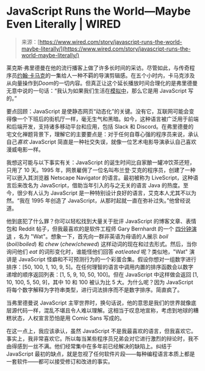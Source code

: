 <!--yml

category: 未分类

date: 2024-05-27 14:36:05

-->

# JavaScript Runs the World—Maybe Even Literally | WIRED

> 来源：[https://www.wired.com/story/javascript-runs-the-world-maybe-literally/](https://www.wired.com/story/javascript-runs-the-world-maybe-literally/)

莱克斯·弗里德曼在他的流行播客上做了许多长时间的采访。尽管如此，与传奇程序员[约翰·卡马克](https://www.youtube.com/watch?v=I845O57ZSy4)的一集给人一种不羁的导演剪辑感。在五个小时内，卡马克涉及从向量操作到*Doom*的一切内容。但真正让这个延长播放时间合理化的是弗里德曼无意中说的一句话：“我认为如果我们生活在[模拟中](https://www.wired.com/story/living-in-a-simulation/)，那么它是用 JavaScript 写的。”

要点回顾：JavaScript 是使静态网页“动态化”的关键。没有它，互联网可能会变得像一个下班后的街机厅一样，毫无生气和黑暗。如今，这种语言被广泛用于前端和后端开发，支持诸多移动平台和应用，包括 Slack 和 Discord。在弗里德曼的宅文化禅题背景下，理解它的主要要点是：对于任何自尊心强的程序员来说，承认自己*喜欢* JavaScript 简直是一种社交失误，就像一位艺术电影导演承认自己喜欢漫威电影一样。

我想这可能与以下事实有关：JavaScript 的诞生时间比自家酿一罐冲饮茶还短，只用了 10 天。1995 年，网景雇佣了一位名叫布兰登·艾克的程序员，创建了一种可以嵌入其浏览器 Netscape Navigator 的语言。最初被称为 LiveScript，这种语言后来改名为 JavaScript，借助当年引入的与之无关的语言 Java 的热度。至今，很少有人认为 JavaScript 是一种特别设计良好的语言，艾克本人尤其不以为然。“我在 1995 年创造了 JavaScript，从那时起就一直在弥补过失。”他曾经说道。

他到底犯了什么罪？你可以轻松找到大量关于批评 JavaScript 的博客文章、表情包和 Reddit 帖子，但我最喜欢的是软件工程师 Gary Bernhardt 的一个 [四分钟演讲](https://www.destroyallsoftware.com/talks/wat) ，名为 "Wat"。想象一下，首先向一群非英语为母语的人展示 *boil* (*boil*/*boiled*) 和 *chew* (*chew*/*chewed*) 这样动词的现在和过去形式。然后，当你询问他们 *eat* 的词形变化时，谁能怪他们回答 *eat*/*eated* 呢？类似地，"Wat" 演讲是 JavaScript 怪癖和不可预测行为的一个彩蛋合集。假设你想对一组数字进行排序：[50, 100, 1, 10, 9, 5]。在任何理智的语言中调用内置的排序函数会以数字递增的顺序返回列表：[1, 5, 9, 10, 50, 100]。但在 JavaScript 中这样做会返回 [1, 10, 100, 5, 50, 9]，其中 10 和 100 被认为比 5 大。为什么呢？因为 JavaScript 将每个数字解释为字符串类型，进行词法排序而不是数字排序。简直疯了。

当弗里德曼说 JavaScript 主宰世界时，换句话说，他的意思是我们的世界就像底层源代码一样，混乱不堪且令人难以理解。这相当于叹息地宣称，考虑到地球的糟糕状态，人权宣言恐怕是用 Comic Sans 写成的。

在这一点上，我应该承认，虽然 JavaScript 不是我最喜欢的语言，但我喜欢它。事实上，我非常喜欢它。所以每当某些程序员兄弟会对它进行激烈的辩论时，我不由得感到一丝不满。他们经常集中在多年前已经解决的缺陷上。纠结于 JavaScript 最初的缺点，就是忽视了任何软件片段——每种编程语言本质上都是一套软件——都可以接受修订和改进的事实。
